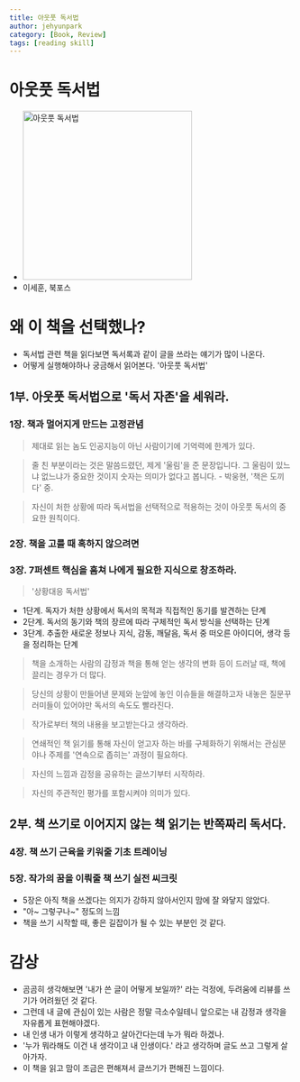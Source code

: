 ```yaml
---
title: 아웃풋 독서법
author: jehyunpark
category: [Book, Review]
tags: [reading skill]
---
```


# **아웃풋 독서법**
- <img src="http://image.kyobobook.co.kr/images/book/xlarge/051/x9791158150051.jpg" alt="아웃풋 독서법" height="300"/>
- 이세훈, 북포스



# **왜 이 책을 선택했나?**
- 독서법 관련 책을 읽다보면 독서록과 같이 글을 쓰라는 얘기가 많이 나온다.
- 어떻게 실행해야하나 궁금해서 읽어본다. '아웃풋 독서법'

## 1부. 아웃풋 독서법으로 '독서 자존'을 세워라.

### 1장. 책과 멀어지게 만드는 고정관념
>제대로 읽는 놈도 인공지능이 아닌 사람이기에 기억력에 한계가 있다.  

> 줄 친 부분이라는 것은 말씀드렸던, 제게 '울림'을 준 문장입니다. 그 울림이 있느냐 없느냐가 중요한 것이지 숫자는 의미가 없다고 봅니다. - 박웅현, '책은 도끼다' 중.

> 자신이 처한 상황에 따라 독서법을 선택적으로 적용하는 것이 아웃풋 독서의 중요한 원칙이다.

### 2장. 책을 고를 때 혹하지 않으려면

### 3장. 7퍼센트 핵심을 훔쳐 나에게 필요한 지식으로 창조하라.
> '상황대응 독서법'
  - 1단계. 독자가 처한 상황에서 독서의 목적과 직접적인 동기를 발견하는 단계
  - 2단계. 독서의 동기와 책의 장르에 따라 구체적인 독서 방식을 선택하는 단계
  - 3단계. 추출한 새로운 정보나 지식, 감동, 깨달음, 독서 중 떠오른 아이디어, 생각 등을 정리하는 단계

> 책을 소개하는 사람의 감정과 책을 통해 얻는 생각의 변화 등이 드러날 때, 책에 끌리는 경우가 더 많다.

> 당신의 상황이 만들어낸 문제와 눈앞에 놓인 이슈들을 해결하고자 내놓은 질문꾸러미들이 있어야만 독서의 속도도 빨라진다.

> 작가로부터 책의 내용을 보고받는다고 생각하라.

> 연쇄적인 책 읽기를 통해 자신이 얻고자 하는 바를 구체화하기 위해서는 관심분야나 주제를 '연속으로 좁히는' 과정이 필요하다.

> 자신의 느낌과 감정을 공유하는 글쓰기부터 시작하라.

> 자신의 주관적인 평가를 포함시켜야 의미가 있다.

## 2부. 책 쓰기로 이어지지 않는 책 읽기는 반쪽짜리 독서다.

### 4장. 책 쓰기 근육을 키워줄 기초 트레이닝

### 5장. 작가의 꿈을 이뤄줄 책 쓰기 실전 씨크릿
- 5장은 아직 책을 쓰겠다는 의지가 강하지 않아서인지 맘에 잘 와닿지 않았다.
- "아~ 그렇구나~" 정도의 느낌
- 책을 쓰기 시작할 때, 좋은 길잡이가 될 수 있는 부분인 것 같다.

# **감상**
  - 곰곰히 생각해보면 '내가 쓴 글이 어떻게 보일까?' 라는 걱정에, 두려움에 리뷰를 쓰기가 어려웠던 것 같다.
  - 그런데 내 글에 관심이 있는 사람은 정말 극소수일테니 앞으로는 내 감정과 생각을 자유롭게 표현해야겠다.
  - 내 인생 내가 이렇게 생각하고 살아간다는데 누가 뭐라 하겠나.
  - '누가 뭐라해도 이건 내 생각이고 내 인생이다.' 라고 생각하며 글도 쓰고 그렇게 살아가자.
  - 이 책을 읽고 맘이 조금은 편해져서 글쓰기가 편해진 느낌이다.
